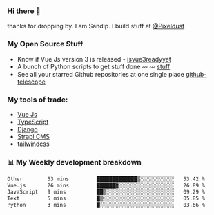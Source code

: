 ### Hi there 👋

thanks for dropping by.
I am Sandip. I build stuff at [@Pixeldust](github.com/pixeldust-in/)

###  **My Open Source Stuff**

 - Know if Vue Js version 3 is released -  [isvue3readyyet](https://github.com/sandiprb/isvue3readyyet)
 - A bunch of Python scripts to get stuff done 💤 💤 [stuff](https://github.com/sandiprb/stuff)
 - See all your starred Github repositories at one single place [github-telescope](https://github.com/sandiprb/github-telescope)



###  **My tools of trade:**
 - [Vue Js](https://github.com/vuejs/vue/)
 - [TypeScript](https://github.com/microsoft/TypeScript)
 - [Django](github.com/django/django)
 - [Strapi CMS](github.com/strapi/strapi)
 - [tailwindcss](https://github.com/tailwindlabs/tailwindcss)


###  📊 **My Weekly development breakdown**
<!--START_SECTION:waka-->

```txt
Other        53 mins         █████████████▒░░░░░░░░░░░   53.42 %
Vue.js       26 mins         ██████▓░░░░░░░░░░░░░░░░░░   26.89 %
JavaScript   9 mins          ██▒░░░░░░░░░░░░░░░░░░░░░░   09.29 %
Text         5 mins          █▒░░░░░░░░░░░░░░░░░░░░░░░   05.85 %
Python       3 mins          █░░░░░░░░░░░░░░░░░░░░░░░░   03.66 %
```

<!--END_SECTION:waka-->
